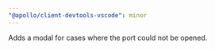 ```yaml
---
"@apollo/client-devtools-vscode": minor
---
```


Adds a modal for cases where the port could not be opened.

